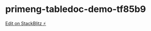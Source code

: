 # primeng-tabledoc-demo-tf85b9

[Edit on StackBlitz ⚡️](https://stackblitz.com/edit/primeng-tabledoc-demo-tf85b9)